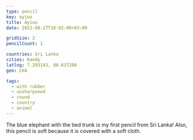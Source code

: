 ```yaml
---
type: pencil
key: ayioo
title: Ayioo
date: 2022-06-27T16:02:00+03:00

gridSize: 2
pencilCount: 1

countries: Sri Lanka
cities: Kandy
latlng: 7.293143, 80.637208
geo: LKA

tags:
  - with rubber
  - unsharpened
  - round
  - country
  - animal
---
```


The blue elephant with the tied trunk is my first pencil from Sri Lanka! Also, this pencil is soft because it is covered with a soft cloth.
